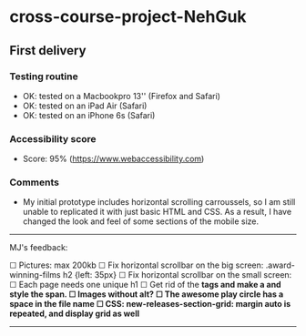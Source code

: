 # cross-course-project-NehGuk

## First delivery

### Testing routine

- OK: tested on a Macbookpro 13'' (Firefox and Safari)
- OK: tested on an iPad Air (Safari)
- OK: tested on an iPhone 6s (Safari)

### Accessibility score

- Score: 95% (https://www.webaccessibility.com)

### Comments

- My initial prototype includes horizontal scrolling carroussels, so I am still unable to replicated it with just basic HTML and CSS. As a result, I have changed the look and feel of some sections of the mobile size.

---

MJ's feedback:

☐ Pictures: max 200kb
☐ Fix horizontal scrollbar on the big screen: .award-winning-films h2 {left: 35px}
☐ Fix horizontal scrollbar on the small screen:
☐ Each page needs one unique h1
☐ Get rid of the <b> tags and make a <span> and style the span.
☐ Images without alt?
☐ The awesome play circle has a space in the file name
☐ CSS: new-releases-section-grid: margin auto is repeated, and display grid as well

---
